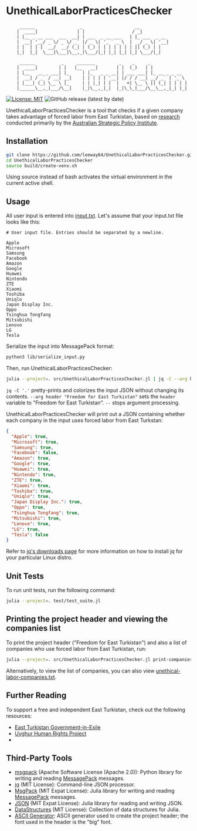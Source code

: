 # UnethicalLaborPracticesChecker


```text
     ______                 _                    __           
    |  ____|               | |                  / _|          
    | |__ _ __ ___  ___  __| | ___  _ __ ___   | |_ ___  _ __ 
    |  __| '__/ _ \/ _ \/ _` |/ _ \| '_ ` _ \  |  _/ _ \| '__|
    | |  | | |  __/  __/ (_| | (_) | | | | | | | || (_) | |   
    |_|  |_|  \___|\___|\__,_|\___/|_| |_| |_| |_| \___/|_|  
    
     ______          _     _______         _    _     _              
    |  ____|        | |   |__   __|       | |  (_)   | |             
    | |__   __ _ ___| |_     | |_   _ _ __| | ___ ___| |_ __ _ _ __  
    |  __| / _` / __| __|    | | | | | '__| |/ / / __| __/ _` | '_ \ 
    | |___| (_| \__ \ |_     | | |_| | |  |   <| \__ \ || (_| | | | |
    |______\__,_|___/\__|    |_|\__,_|_|  |_|\_\_|___/\__\__,_|_| |_|
```


[![License: MIT](https://img.shields.io/badge/License-MIT-yellow.svg)](https://opensource.org/licenses/MIT)
![GitHub release (latest by date)](https://img.shields.io/github/v/release/leeway64/UnethicalLaborPracticesChecker)

UnethicalLaborPracticesChecker is a tool that checks if a given company takes advantage of forced
labor from East Turkistan, based on [research](https://www.aspi.org.au/report/uyghurs-sale)
conducted primarily by the [Australian Strategic Policy Institute](https://www.aspi.org.au/).


## Installation

```bash
git clone https://github.com/leeway64/UnethicalLaborPracticesChecker.git
cd UnethicalLaborPracticesChecker
source build/create-venv.sh
```

Using source instead of bash activates the virtual environment in the current active shell. 


## Usage

All user input is entered into [input.txt](include/input.txt). Let's assume that your input.txt file looks like this:

```text
# User input file. Entries should be separated by a newline.

Apple
Microsoft
Samsung
Facebook
Amazon
Google
Huawei
Nintendo
ZTE
Xiaomi
Toshiba
Uniqlo
Japan Display Inc.
Oppo
Tsinghua Tongfang
Mitsubishi
Lenovo
LG
Tesla
```

Serialize the input into MessagePack format:

```bash
python3 lib/serialize_input.py
```

Then, run UnethicalLaborPracticesChecker:

```bash
julia --project=. src/UnethicalLaborPracticesChecker.jl | jq -C --arg header "Freedom for East Turkistan" . --
```

`jq -C '.'` pretty-prints and colorizes the input JSON without changing its contents.
`--arg header "Freedom for East Turkistan"` sets the `header` variable to
"Freedom for East Turkistan". `--` stops argument processing.

UnethicalLaborPracticesChecker will print out a JSON containing whether each company in the
input uses forced labor from East Turkstan:

```json
{
  "Apple": true,
  "Microsoft": true,
  "Samsung": true,
  "Facebook": false,
  "Amazon": true,
  "Google": true,
  "Huawei": true,
  "Nintendo": true,
  "ZTE": true,
  "Xiaomi": true,
  "Toshiba": true,
  "Uniqlo": true,
  "Japan Display Inc.": true,
  "Oppo": true,
  "Tsinghua Tongfang": true,
  "Mitsubishi": true,
  "Lenovo": true,
  "LG": true,
  "Tesla": false
}
```

Refer to [jq's downloads page](https://stedolan.github.io/jq/download/) for more information on how
to install jq for your particular Linux distro.


## Unit Tests

To run unit tests, run the following command:
```bash
julia --project=. test/test_suite.jl
```


## Printing the project header and viewing the companies list

To print the project header ("Freedom for East Turkistan") and also a list of companies who use
forced labor from East Turkistan, run:

```bash
julia --project=. src/UnethicalLaborPracticesChecker.jl print-companies
```

Alternatively, to view the list of companies, you can also view
[unethical-labor-companies.txt](doc/unethical-labor-companies-list.txt).


## Further Reading

To support a free and independent East Turkistan, check out the following resources:

- [East Turkistan Government-in-Exile](https://east-turkistan.net/)
- [Uyghur Human Rights Project](https://uhrp.org/)
- 


## Third-Party Tools

- [msgpack](https://pypi.org/project/msgpack/) (Apache Software License (Apache 2.0)): Python
library for writing and reading [MessagePack](https://msgpack.org/) messages.
- [jq](https://stedolan.github.io/jq/) (MIT License): Command-line JSON processor.
- [MsgPack](https://github.com/JuliaIO/MsgPack.jl) (MIT Expat License): Julia library for writing
and reading  [MessagePack](https://msgpack.org/) messages.
- [JSON](https://github.com/JuliaIO/JSON.jl) (MIT Expat License): Julia library for reading and
writing JSON.
- [DataStructures](https://github.com/JuliaCollections/DataStructures.jl) (MIT License):
Collection of data structures for Julia.
- [ASCII Generator](http://www.network-science.de/ascii/): ASCII generator used to create the
project header; the font used in the header is the "big" font.

